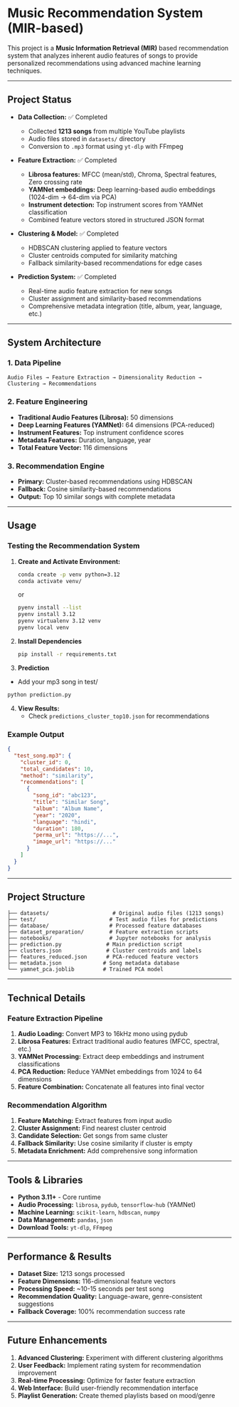 # Music Recommendation System (MIR-based)

This project is a **Music Information Retrieval (MIR)** based recommendation system that analyzes inherent audio features of songs to provide personalized recommendations using advanced machine learning techniques.

---

## Project Status

- **Data Collection:** ✅ Completed  
  - Collected **1213 songs** from multiple YouTube playlists  
  - Audio files stored in `datasets/` directory  
  - Conversion to `.mp3` format using `yt-dlp` with FFmpeg  

- **Feature Extraction:** ✅ Completed  
  - **Librosa features:** MFCC (mean/std), Chroma, Spectral features, Zero crossing rate  
  - **YAMNet embeddings:** Deep learning-based audio embeddings (1024-dim → 64-dim via PCA)  
  - **Instrument detection:** Top instrument scores from YAMNet classification  
  - Combined feature vectors stored in structured JSON format  

- **Clustering & Model:** ✅ Completed  
  - HDBSCAN clustering applied to feature vectors  
  - Cluster centroids computed for similarity matching  
  - Fallback similarity-based recommendations for edge cases  

- **Prediction System:** ✅ Completed  
  - Real-time audio feature extraction for new songs  
  - Cluster assignment and similarity-based recommendations  
  - Comprehensive metadata integration (title, album, year, language, etc.)  

---

## System Architecture

### 1. **Data Pipeline**
```
Audio Files → Feature Extraction → Dimensionality Reduction → Clustering → Recommendations
```

### 2. **Feature Engineering**
- **Traditional Audio Features (Librosa):** 50 dimensions
- **Deep Learning Features (YAMNet):** 64 dimensions (PCA-reduced)
- **Instrument Features:** Top instrument confidence scores
- **Metadata Features:** Duration, language, year
- **Total Feature Vector:** 116 dimensions

### 3. **Recommendation Engine**
- **Primary:** Cluster-based recommendations using HDBSCAN
- **Fallback:** Cosine similarity-based recommendations
- **Output:** Top 10 similar songs with complete metadata  

---

## Usage

### Testing the Recommendation System

1. **Create and Activate Environment:**
   ```bash
   conda create -p venv python=3.12
   conda activate venv/

   ```
   or 
   ```bash
   pyenv install --list
   pyenv install 3.12
   pyenv virtualenv 3.12 venv
   pyenv local venv

   ```
   
2. **Install Dependencies**
   ```bash
   pip install -r requirements.txt
   ```

3. **Prediction**
  - Add your mp3 song in test/
   ```bash
   python prediction.py
   ```

4. **View Results:**
   - Check `predictions_cluster_top10.json` for recommendations

### Example Output
```json
{
  "test_song.mp3": {
    "cluster_id": 0,
    "total_candidates": 10,
    "method": "similarity",
    "recommendations": [
      {
        "song_id": "abc123",
        "title": "Similar Song",
        "album": "Album Name",
        "year": "2020",
        "language": "hindi",
        "duration": 180,
        "perma_url": "https://...",
        "image_url": "https://..."
      }
    ]
  }
}
```

---

## Project Structure

```
├── datasets/                    # Original audio files (1213 songs)
├── test/                       # Test audio files for predictions
├── database/                   # Processed feature databases
├── dataset_preparation/        # Feature extraction scripts
├── notebooks/                  # Jupyter notebooks for analysis
├── prediction.py              # Main prediction script
├── clusters.json              # Cluster centroids and labels
├── features_reduced.json      # PCA-reduced feature vectors
├── metadata.json             # Song metadata database
└── yamnet_pca.joblib         # Trained PCA model
```

---

## Technical Details

### Feature Extraction Pipeline
1. **Audio Loading:** Convert MP3 to 16kHz mono using pydub
2. **Librosa Features:** Extract traditional audio features (MFCC, spectral, etc.)
3. **YAMNet Processing:** Extract deep embeddings and instrument classifications
4. **PCA Reduction:** Reduce YAMNet embeddings from 1024 to 64 dimensions
5. **Feature Combination:** Concatenate all features into final vector

### Recommendation Algorithm
1. **Feature Matching:** Extract features from input audio
2. **Cluster Assignment:** Find nearest cluster centroid
3. **Candidate Selection:** Get songs from same cluster
4. **Fallback Similarity:** Use cosine similarity if cluster is empty
5. **Metadata Enrichment:** Add comprehensive song information

---

## Tools & Libraries

- **Python 3.11+** - Core runtime
- **Audio Processing:** `librosa`, `pydub`, `tensorflow-hub` (YAMNet)
- **Machine Learning:** `scikit-learn`, `hdbscan`, `numpy`
- **Data Management:** `pandas`, `json`
- **Download Tools:** `yt-dlp`, `FFmpeg`

---

## Performance & Results

- **Dataset Size:** 1213 songs processed
- **Feature Dimensions:** 116-dimensional feature vectors
- **Processing Speed:** ~10-15 seconds per test song
- **Recommendation Quality:** Language-aware, genre-consistent suggestions
- **Fallback Coverage:** 100% recommendation success rate

---

## Future Enhancements

1. **Advanced Clustering:** Experiment with different clustering algorithms
2. **User Feedback:** Implement rating system for recommendation improvement
3. **Real-time Processing:** Optimize for faster feature extraction
4. **Web Interface:** Build user-friendly recommendation interface
5. **Playlist Generation:** Create themed playlists based on mood/genre
